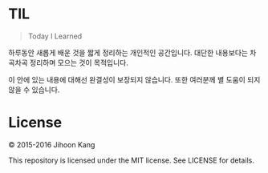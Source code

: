 # TIL
> Today I Learned

하루동안 새롭게 배운 것을 짧게 정리하는 개인적인 공간입니다. 대단한 내용보다는 차곡차곡 정리하며 모으는 것이 목적입니다.

이 안에 있는 내용에 대해선 완결성이 보장되지 않습니다. 또한 여러분께 별 도움이 되지 않을 수 있습니다.

# License

© 2015-2016 Jihoon Kang

This repository is licensed under the MIT license. See LICENSE for details.




